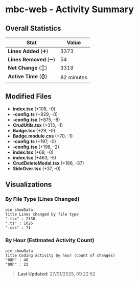 # mbc-web - Activity Summary 

## Overall Statistics

| Stat                   | Value                                                             |
| ---------------------- | ----------------------------------------------------------------- |
| **Lines Added** (➕)   | 3373                                          |
| **Lines Removed** (➖) | 54                                        |
| **Net Change** (↕)    | 3319                |
| **Active Time** (⌚)   | 82 minutes |


## Modified Files
- **index.tsx** (+108, -0)
- **-config.ts** (+829, -0)
- **-config.tsx** (+875, -8)
- **CrudUtils.tsx** (+313, -1)
- **Badge.tsx** (+29, -0)
- **Badge.module.css** (+70, -1)
- **-config.ts** (+197, -0)
- **-config.tsx** (+198, -2)
- **index.tsx** (+68, -0)
- **index.tsx** (+463, -5)
- **CrudDeleteModal.tsx** (+186, -37)
- **SideOver.tsx** (+37, -0)

## Visualizations

### By File Type (Lines Changed)

```mermaid
pie showData
title Lines changed by file type
".tsx" : 2330
".ts" : 1026
".css" : 71
```

### By Hour (Estimated Activity Count)

```mermaid
pie showData
title Coding activity by hour (count of changes)
"08h" : 40
"09h" : 23
```


> **Last Updated:** 27/01/2025, 09:22:52